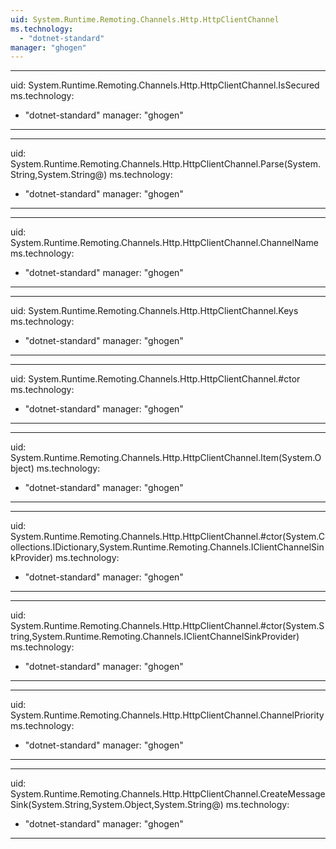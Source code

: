 ```yaml
---
uid: System.Runtime.Remoting.Channels.Http.HttpClientChannel
ms.technology: 
  - "dotnet-standard"
manager: "ghogen"
---
```


---
uid: System.Runtime.Remoting.Channels.Http.HttpClientChannel.IsSecured
ms.technology: 
  - "dotnet-standard"
manager: "ghogen"
---

---
uid: System.Runtime.Remoting.Channels.Http.HttpClientChannel.Parse(System.String,System.String@)
ms.technology: 
  - "dotnet-standard"
manager: "ghogen"
---

---
uid: System.Runtime.Remoting.Channels.Http.HttpClientChannel.ChannelName
ms.technology: 
  - "dotnet-standard"
manager: "ghogen"
---

---
uid: System.Runtime.Remoting.Channels.Http.HttpClientChannel.Keys
ms.technology: 
  - "dotnet-standard"
manager: "ghogen"
---

---
uid: System.Runtime.Remoting.Channels.Http.HttpClientChannel.#ctor
ms.technology: 
  - "dotnet-standard"
manager: "ghogen"
---

---
uid: System.Runtime.Remoting.Channels.Http.HttpClientChannel.Item(System.Object)
ms.technology: 
  - "dotnet-standard"
manager: "ghogen"
---

---
uid: System.Runtime.Remoting.Channels.Http.HttpClientChannel.#ctor(System.Collections.IDictionary,System.Runtime.Remoting.Channels.IClientChannelSinkProvider)
ms.technology: 
  - "dotnet-standard"
manager: "ghogen"
---

---
uid: System.Runtime.Remoting.Channels.Http.HttpClientChannel.#ctor(System.String,System.Runtime.Remoting.Channels.IClientChannelSinkProvider)
ms.technology: 
  - "dotnet-standard"
manager: "ghogen"
---

---
uid: System.Runtime.Remoting.Channels.Http.HttpClientChannel.ChannelPriority
ms.technology: 
  - "dotnet-standard"
manager: "ghogen"
---

---
uid: System.Runtime.Remoting.Channels.Http.HttpClientChannel.CreateMessageSink(System.String,System.Object,System.String@)
ms.technology: 
  - "dotnet-standard"
manager: "ghogen"
---
